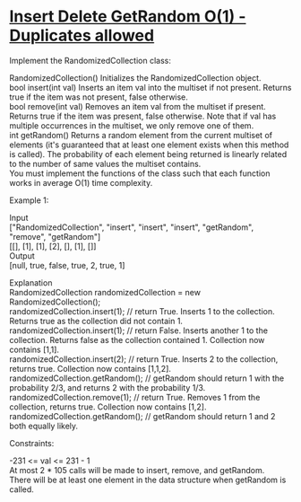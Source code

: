 # [Insert Delete GetRandom O(1) - Duplicates allowed](https://leetcode.com/problems/insert-delete-getrandom-o1-duplicates-allowed/)

Implement the RandomizedCollection class:  

RandomizedCollection() Initializes the RandomizedCollection object.  
bool insert(int val) Inserts an item val into the multiset if not present. Returns true if the item was not present, false otherwise.  
bool remove(int val) Removes an item val from the multiset if present. Returns true if the item was present, false otherwise. Note that if val has multiple occurrences in the multiset, we only remove one of them.  
int getRandom() Returns a random element from the current multiset of elements (it's guaranteed that at least one element exists when this method is called). The probability of each element being returned is linearly related to the number of same values the multiset contains.   
You must implement the functions of the class such that each function works in average O(1) time complexity.  

Example 1:  

Input  
["RandomizedCollection", "insert", "insert", "insert", "getRandom", "remove", "getRandom"]  
[[], [1], [1], [2], [], [1], []]  
Output  
[null, true, false, true, 2, true, 1]  

Explanation  
RandomizedCollection randomizedCollection = new RandomizedCollection();  
randomizedCollection.insert(1);   // return True. Inserts 1 to the collection. Returns true as the collection did not contain 1.  
randomizedCollection.insert(1);   // return False. Inserts another 1 to the collection. Returns false as the collection contained 1. Collection now contains [1,1].  
randomizedCollection.insert(2);   // return True. Inserts 2 to the collection, returns true. Collection now contains [1,1,2].  
randomizedCollection.getRandom(); // getRandom should return 1 with the probability 2/3, and returns 2 with the probability 1/3.   
randomizedCollection.remove(1);   // return True. Removes 1 from the collection, returns true. Collection now contains [1,2].  
randomizedCollection.getRandom(); // getRandom should return 1 and 2 both equally likely.  
 
Constraints:  

-231 <= val <= 231 - 1  
At most 2 * 105  calls will be made to insert, remove, and getRandom.  
There will be at least one element in the data structure when getRandom is called.  